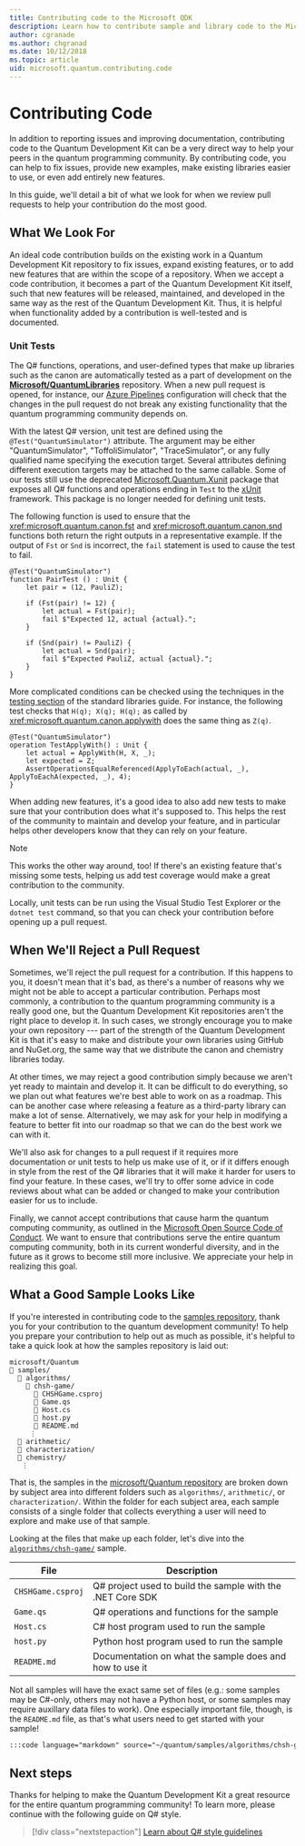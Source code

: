 ```yaml
---
title: Contributing code to the Microsoft QDK
description: Learn how to contribute sample and library code to the Microsoft Quantum Development Kit (QDK).
author: cgranade
ms.author: chgranad
ms.date: 10/12/2018
ms.topic: article
uid: microsoft.quantum.contributing.code
---
```


# Contributing Code

In addition to reporting issues and improving documentation, contributing code to the Quantum Development Kit can be a very direct way to help your peers in the quantum programming community.
By contributing code, you can help to fix issues, provide new examples, make existing libraries easier to use, or even add entirely new features.

In this guide, we'll detail a bit of what we look for when we review pull requests to help your contribution do the most good.

## What We Look For

An ideal code contribution builds on the existing work in a Quantum Development Kit repository to fix issues, expand existing features, or to add new features that are within the scope of a repository.
When we accept a code contribution, it becomes a part of the Quantum Development Kit itself, such that new features will be released, maintained, and developed in the same way as the rest of the Quantum Development Kit.
Thus, it is helpful when functionality added by a contribution is well-tested and is documented.

### Unit Tests

The Q# functions, operations, and user-defined types that make up libraries such as the canon are automatically tested as a part of development on the [**Microsoft/QuantumLibraries**](https://github.com/Microsoft/QuantumLibraries/) repository.
When a new pull request is opened, for instance, our [Azure Pipelines](https://azure.microsoft.com/services/devops/pipelines/) configuration will check that the changes in the pull request do not break any existing functionality that the quantum programming community depends on.

With the latest Q# version, unit test are defined using the `@Test("QuantumSimulator")` attribute. The argument may be either "QuantumSimulator", "ToffoliSimulator", "TraceSimulator", or any fully qualified name specifying the execution target. Several attributes defining different execution targets may be attached to the same callable. 
Some of our tests still use the deprecated [Microsoft.Quantum.Xunit](https://www.nuget.org/packages/Microsoft.Quantum.Xunit/) package that exposes all Q# functions and operations ending in `Test` to the [xUnit](https://xunit.github.io/) framework. This package is no longer needed for defining unit tests. 

The following function is used to ensure that the <xref:microsoft.quantum.canon.fst> and <xref:microsoft.quantum.canon.snd> functions both return the right outputs in a representative example.
If the output of `Fst` or `Snd` is incorrect, the `fail` statement is used to cause the test to fail.

```qsharp
@Test("QuantumSimulator")
function PairTest () : Unit {
    let pair = (12, PauliZ);

    if (Fst(pair) != 12) {
        let actual = Fst(pair);
        fail $"Expected 12, actual {actual}.";
    }

    if (Snd(pair) != PauliZ) {
        let actual = Snd(pair);
        fail $"Expected PauliZ, actual {actual}.";
    }
}
```

More complicated conditions can be checked using the techniques in the [testing section](xref:microsoft.quantum.libraries.diagnostics) of the standard libraries guide.
For instance, the following test checks that `H(q); X(q); H(q);` as called by <xref:microsoft.quantum.canon.applywith> does the same thing as `Z(q)`.

```Q#
@Test("QuantumSimulator")
operation TestApplyWith() : Unit {
    let actual = ApplyWith(H, X, _);
    let expected = Z;
    AssertOperationsEqualReferenced(ApplyToEach(actual, _), ApplyToEachA(expected, _), 4);
}
```

When adding new features, it's a good idea to also add new tests to make sure that your contribution does what it's supposed to.
This helps the rest of the community to maintain and develop your feature, and in particular helps other developers know that they can rely on your feature.

> [!NOTE]
> This works the other way around, too!
> If there's an existing feature that's missing some tests, helping us add test coverage would make a great contribution to the community.

Locally, unit tests can be run using the Visual Studio Test Explorer or the `dotnet test` command, so that you can check your contribution before opening up a pull request.

<!-- TODO:
### Comments and Documentation ###

### Citations and References ### -->


## When We'll Reject a Pull Request

Sometimes, we'll reject the pull request for a contribution.
If this happens to you, it doesn't mean that it's bad, as there's a number of reasons why we might not be able to accept a particular contribution.
Perhaps most commonly, a contribution to the quantum programming community is a really good one, but the Quantum Development Kit repositories aren't the right place to develop it.
In such cases, we strongly encourage you to make your own repository --- part of the strength of the Quantum Development Kit is that it's easy to make and distribute your own libraries using GitHub and NuGet.org, the same way that we distribute the canon and chemistry libraries today.

At other times, we may reject a good contribution simply because we aren't yet ready to maintain and develop it.
It can be difficult to do everything, so we plan out what features we're best able to work on as a roadmap.
This can be another case where releasing a feature as a third-party library can make a lot of sense.
Alternatively, we may ask for your help in modifying a feature to better fit into our roadmap so that we can do the best work we can with it.

We'll also ask for changes to a pull request if it requires more documentation or unit tests to help us make use of it, or if it differs enough in style from the rest of the Q# libraries that it will make it harder for users to find your feature.
In these cases, we'll try to offer some advice in code reviews about what can be added or changed to make your contribution easier for us to include.

Finally, we cannot accept contributions that cause harm the quantum computing community, as outlined in the [Microsoft Open Source Code of Conduct](https://opensource.microsoft.com/codeofconduct/).
We want to ensure that contributions serve the entire quantum computing community, both in its current wonderful diversity, and in the future as it grows to become still more inclusive.
We appreciate your help in realizing this goal.

## What a Good Sample Looks Like

If you're interested in contributing code to the [samples repository](https://github.com/Microsoft/Quantum), thank you for your contribution to the quantum development community!
To help you prepare your contribution to help out as much as possible, it's helpful to take a quick look at how the samples repository is laid out:

```plaintext
microsoft/Quantum
📁 samples/
  📁 algorithms/
    📁 chsh-game/
      📝 CHSHGame.csproj
      📝 Game.qs
      📝 Host.cs
      📝 host.py
      📝 README.md
     ⋮
  📁 arithmetic/
  📁 characterization/
  📁 chemistry/
   ⋮
```

That is, the samples in the [microsoft/Quantum repository](https://github.com/microsoft/Quantum) are broken down by subject area into different folders such as `algorithms/`, `arithmetic/`, or `characterization/`.
Within the folder for each subject area, each sample consists of a single folder that collects everything a user will need to explore and make use of that sample.

Looking at the files that make up each folder, let's dive into the [`algorithms/chsh-game/`](todo:todo) sample.

| File              | Description                                                |
|-------------------|------------------------------------------------------------|
| `CHSHGame.csproj` | Q# project used to build the sample with the .NET Core SDK |
| `Game.qs`         | Q# operations and functions for the sample                 |
| `Host.cs`         | C# host program used to run the sample                     |
| `host.py`         | Python host program used to run the sample                 |
| `README.md`       | Documentation on what the sample does and how to use it    |

Not all samples will have the exact same set of files (e.g.: some samples may be C#-only, others may not have a Python host, or some samples may require auxillary data files to work).
One especially important file, though, is the `README.md` file, as that's what users need to get started with your sample!

```markdown
:::code language="markdown" source="~/quantum/samples/algorithms/chsh-game/README.md":::
```

<!-- ## Contributing to the Quantum Development Kit Libraries -->

## Next steps

Thanks for helping to make the Quantum Development Kit a great resource for the entire quantum programming community!
To learn more, please continue with the following guide on Q# style.

> [!div class="nextstepaction"]
> [Learn about Q# style guidelines](xref:microsoft.quantum.contributing.style)
